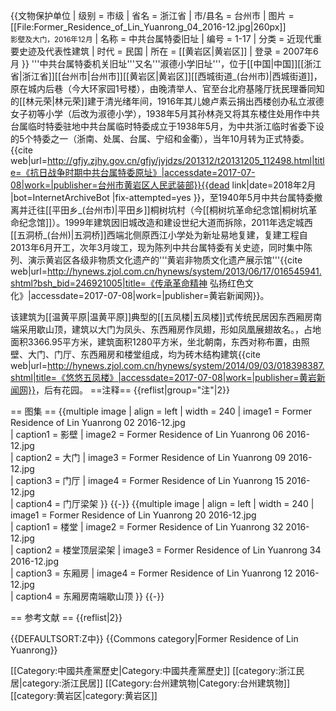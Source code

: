 {{文物保护单位
| 级别 = 市级
| 省名 = 浙江省
| 市/县名 = 台州市
| 图片 = [[File:Former_Residence_of_Lin_Yuanrong_04_2016-12.jpg|260px]]<br><small>影壁及大门，2016年12月</small>
| 名称 = 中共台属特委旧址
| 编号 = 1-17
| 分类 = 近现代重要史迹及代表性建筑
| 时代 = 民国
| 所在 = [[黄岩区|黄岩区]]
| 登录 = 2007年6月
}}
'''中共台属特委机关旧址'''又名'''淑德小学旧址'''，位于[[中国|中国]][[浙江省|浙江省]][[台州市|台州市]][[黄岩区|黄岩区]][[西城街道_(台州市)|西城街道]]，原在城内后巷（今大环家园1号楼），由晚清举人、官至台北府基隆厅抚民理番同知的[[林元荣|林元荣]]建于清光绪年间，1916年其儿媳卢素云捐出西楼创办私立淑德女子初等小学（后改为淑德小学），1938年5月其孙林尧又将其东楼住处用作中共台属临时特委驻地<ref group="注">中共台属临时特委成立于1938年5月，为中共浙江临时省委下设的5个特委之一（浙南、处属、台属、宁绍和金衢），当年10月转为正式特委。</ref><ref>{{cite web|url=http://gfjy.zjhy.gov.cn/gfjy/jyjdzs/201312/t20131205_112498.html|title=《抗日战争时期中共台属特委原址》|accessdate=2017-07-08|work=|publisher=台州市黄岩区人民武装部}}{{dead link|date=2018年2月 |bot=InternetArchiveBot |fix-attempted=yes }}</ref>，至1940年5月中共台属特委撤离并迁往[[平田乡_(台州市)|平田乡]]桐树坑村（今[[桐树坑革命纪念馆|桐树坑革命纪念馆]]）。1999年建筑因旧城改造和建设世纪大道而拆除，2011年选定城西[[五洞桥_(台州)|五洞桥]]西端北侧原西江小学处为新址易地复建，复建工程自2013年6月开工，次年3月竣工，现为陈列中共台属特委有关史迹，同时集中陈列、演示黄岩区各级非物质文化遗产的'''黄岩非物质文化遗产展示馆'''<ref>{{cite web|url=http://hynews.zjol.com.cn/hynews/system/2013/06/17/016545941.shtml?bsh_bid=246921005|title=《传承革命精神 弘扬红色文化》|accessdate=2017-07-08|work=|publisher=黄岩新闻网}}</ref>。

该建筑为[[温黄平原|温黄平原]]典型的[[五凤楼|五凤楼]]式传统民居<ref group="注">因东西厢房南端采用歇山顶，建筑以大门为凤头、东西厢房作凤翅，形如凤凰展翅故名。</ref>，占地面积3366.95平方米，建筑面积1280平方米，坐北朝南，东西对称布置，由照壁、大门、门厅、东西厢房和楼堂组成，均为砖木结构建筑<ref>{{cite web|url=http://hynews.zjol.com.cn/hynews/system/2014/09/03/018398387.shtml|title=《悠悠五凤楼》|accessdate=2017-07-08|work=|publisher=黄岩新闻网}}</ref>，后有花园。
==注释==
{{reflist|group="注"|2}}

== 图集 ==
{{multiple image
| align  = left
| width = 240
| image1 = Former Residence of Lin Yuanrong 02 2016-12.jpg  
| caption1 = 影壁
| image2 = Former Residence of Lin Yuanrong 06 2016-12.jpg  
| caption2 = 大门
| image3 = Former Residence of Lin Yuanrong 09 2016-12.jpg  
| caption3 = 门厅
| image4 = Former Residence of Lin Yuanrong 15 2016-12.jpg  
| caption4 = 门厅梁架
}}
{{-}}
{{multiple image
| align  = left
| width = 240
| image1 = Former Residence of Lin Yuanrong 20 2016-12.jpg  
| caption1 = 楼堂
| image2 = Former Residence of Lin Yuanrong 32 2016-12.jpg  
| caption2 = 楼堂顶层梁架
| image3 = Former Residence of Lin Yuanrong 34 2016-12.jpg  
| caption3 = 东厢房
| image4 = Former Residence of Lin Yuanrong 12 2016-12.jpg  
| caption4 = 东厢房南端歇山顶
}}
{{-}}

== 参考文献 ==
{{reflist|2}}

{{DEFAULTSORT:Z中}}
{{Commons category|Former Residence of Lin Yuanrong}}

[[Category:中國共產黨歷史|Category:中國共產黨歷史]]
[[category:浙江民居|category:浙江民居]]
[[Category:台州建筑物|Category:台州建筑物]]
[[category:黄岩区|category:黄岩区]]